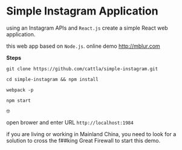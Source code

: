 # Simple Instagram Application

using an Instagram APIs and `React.js` create a simple React web application.

this web app based on `Node.js`. online demo http://mblur.com

**Steps**

```
git clone https://github.com/cattla/simple-instagram.git

cd simple-instagram && npm install

webpack -p

npm start

🤓️
```



open brower and enter URL `http://localhost:1984`

if you are living or working in Mainland China, you need to look for a solution to cross the f##king Great Firewall to start this demo.
